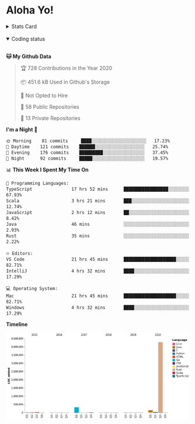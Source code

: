 # Aloha Yo!

<details>
<summary>Stats Card</summary>
 
[![Anurag's github stats](https://github-readme-stats.vercel.app/api?username=GarfieldZHU&show_icons=true&theme=tokyonight)](https://github.com/anuraghazra/github-readme-stats)
 
</details>

<br/>

<details open>

<summary>Coding status</summary>

<br/>

<!--START_SECTION:waka-->
**🐱 My Github Data** 

> 🏆 728 Contributions in the Year 2020
 > 
> 📦 451.6 kB Used in Github's Storage 
 > 
> 🚫 Not Opted to Hire
 > 
> 📜 58 Public Repositories
 > 
> 🔑 13 Private Repositories 

**I'm a Night 🦉** 

```text
🌞 Morning    81 commits     ████░░░░░░░░░░░░░░░░░░░░░   17.23% 
🌆 Daytime    121 commits    ██████░░░░░░░░░░░░░░░░░░░   25.74% 
🌃 Evening    176 commits    █████████░░░░░░░░░░░░░░░░   37.45% 
🌙 Night      92 commits     █████░░░░░░░░░░░░░░░░░░░░   19.57%

```


📊 **This Week I Spent My Time On** 

```text
💬 Programming Languages: 
TypeScript               17 hrs 52 mins      █████████████████░░░░░░░░   67.93% 
Scala                    3 hrs 21 mins       ███░░░░░░░░░░░░░░░░░░░░░░   12.74% 
JavaScript               2 hrs 12 mins       ██░░░░░░░░░░░░░░░░░░░░░░░   8.42% 
Java                     46 mins             ░░░░░░░░░░░░░░░░░░░░░░░░░   2.93% 
Rust                     35 mins             ░░░░░░░░░░░░░░░░░░░░░░░░░   2.22%

🔥 Editors: 
VS Code                  21 hrs 45 mins      ████████████████████░░░░░   82.71% 
IntelliJ                 4 hrs 32 mins       ████░░░░░░░░░░░░░░░░░░░░░   17.29%

💻 Operating System: 
Mac                      21 hrs 45 mins      ████████████████████░░░░░   82.71% 
Windows                  4 hrs 32 mins       ████░░░░░░░░░░░░░░░░░░░░░   17.29%

```

**Timeline**

![Chart not found](https://github.com/GarfieldZHU/GarfieldZHU/blob/master/charts/bar_graph.png) 


<!--END_SECTION:waka-->

</details>
